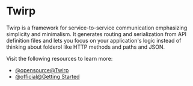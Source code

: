 # Twirp

Twirp is a framework for service-to-service communication emphasizing simplicity and minimalism. It generates routing and serialization from API definition files and lets you focus on your application's logic instead of thinking about folderol like HTTP methods and paths and JSON.

Visit the following resources to learn more:

- [@opensource@Twirp](https://github.com/twitchtv/twirp)
- [@official@Getting Started](https://twitchtv.github.io/twirp/docs/intro.html)
